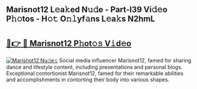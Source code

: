 ## Marisnot12 L𝚎a𝚔ed N𝚞𝚍e - Part-l39 Vi𝚍𝚎o P𝚑𝚘tos - H𝚘𝚝 O𝚗𝚕yf𝚊ns L𝚎a𝚔s N2hmL

# <h2><a href="http://kf3gtk.oniu.top/?m=Marisnot12">🔗👉 🔴 Marisnot12 P𝚑ot𝚘𝚜 V𝚒d𝚎o</a></h2>

[![Marisnot12 Nu𝚍e𝚜](https://i.imgur.com/0qMVB7G.gif)](http://kf3gtk.oniu.top/?m=Marisnot12)
Social media influencer Marisnot12, famed for sharing dance and lifestyle content, including presentations and personal blogs. Exceptional contortionist Marisnot12, famed for their remarkable abilities and accomplishments in contorting their body into various shapes.  
